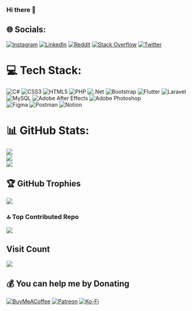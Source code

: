 ### Hi there 👋


## 🌐 Socials:
[![Instagram](https://img.shields.io/badge/Instagram-%23E4405F.svg?&style=flat-square&logo=Instagram&logoColor=white)](https://instagram.com/thakancqn) 
[![LinkedIn](https://img.shields.io/badge/LinkedIn-%230077B5.svg?&style=flat-square&logo=linkedin&logoColor=white)](https://www.linkedin.com/in/hakancqn) 
[![Reddit](https://img.shields.io/badge/Reddit-%23FF4500.svg?&style=flat-square&logo=Reddit&logoColor=white)](https://reddit.com/user/hakancan_55) 
[![Stack Overflow](https://img.shields.io/badge/-Stackoverflow-FE7A16?&style=flat-square&logo=stack-overflow&logoColor=white)](https://stackoverflow.com/users/21246858) 
[![Twitter](https://img.shields.io/badge/Twitter-%231DA1F2.svg?&style=flat-square&logo=Twitter&logoColor=white)](https://twitter.com/thakancqn) 

# 💻 Tech Stack:
![C#](https://img.shields.io/badge/C%23-%23239120.svg?style=flat-square&logo=c-sharp&logoColor=white) 
![CSS3](https://img.shields.io/badge/CSS3-%231572B6.svg?style=flat-square&logo=css3&logoColor=white) 
![HTML5](https://img.shields.io/badge/HTML5-%23E34F26.svg?style=flat-square&logo=html5&logoColor=white) 
![PHP](https://img.shields.io/badge/PHP-%23777BB4.svg?style=flat-square&logo=php&logoColor=white) 
![.Net](https://img.shields.io/badge/.NET-5C2D91?style=flat-square&logo=.net&logoColor=white) 
![Bootstrap](https://img.shields.io/badge/Bootstrap-%23563D7C.svg?style=flat-square&logo=bootstrap&logoColor=white) 
![Flutter](https://img.shields.io/badge/Flutter-%2302569B.svg?style=flat-square&logo=Flutter&logoColor=white) 
![Laravel](https://img.shields.io/badge/Laravel-%23FF2D20.svg?style=flat-square&logo=laravel&logoColor=white) 
![MySQL](https://img.shields.io/badge/MySQL-%2300f.svg?style=flat-square&logo=mysql&logoColor=white) 
![Adobe After Effects](https://img.shields.io/badge/Adobe%20After%20Effects-9999FF.svg?style=flat-square&logo=Adobe%20After%20Effects&logoColor=white) 
![Adobe Photoshop](https://img.shields.io/badge/Adobe%20Photoshop-%2331A8FF.svg?style=flat-square&logo=adobephotoshop&logoColor=white) 	
![Figma](https://img.shields.io/badge/Figma-%23F24E1E.svg?style=flat-square&logo=figma&logoColor=white)
![Postman](https://img.shields.io/badge/Postman-FF6C37?style=flat-square&logo=postman&logoColor=white) 
![Notion](https://img.shields.io/badge/Notion-%23000000.svg?style=flat-square&logo=notion&logoColor=white)
# 📊 GitHub Stats:
![](https://github-readme-stats.vercel.app/api?username=hakancqn&theme=tokyonight&hide_border=false&include_all_commits=false&count_private=false)<br/>
![](https://github-readme-streak-stats.herokuapp.com/?user=hakancqn&theme=tokyonight&hide_border=false)<br/>
![](https://github-readme-stats.vercel.app/api/top-langs/?username=hakancqn&theme=tokyonight&hide_border=false&include_all_commits=false&count_private=false&layout=compact)

## 🏆 GitHub Trophies
![](https://github-profile-trophy.vercel.app/?username=hakancqn&theme=tokyonight&no-frame=true&no-bg=false&margin-w=4)

### 🔝 Top Contributed Repo
![](https://github-contributor-stats.vercel.app/api?username=hakancqn&limit=5&theme=tokyonight&combine_all_yearly_contributions=true)


##  Visit Count
[![](https://visitcount.itsvg.in/api?id=hakancqn&label=Profile%20Views&color=1&icon=5&pretty=true)](https://visitcount.itsvg.in)

  ## 💰 You can help me by Donating
  [![BuyMeACoffee](https://img.shields.io/badge/Buy%20Me%20a%20Coffee-ffdd00?style=flat-square&logo=buy-me-a-coffee&logoColor=black)](https://buymeacoffee.com/hakancqn) 
  [![Patreon](https://img.shields.io/badge/Patreon-F96854?style=flat-square&logo=patreon&logoColor=white)](https://patreon.com/hakancqn) 
  [![Ko-Fi](https://img.shields.io/badge/Ko--fi-F16061?style=flat-square&logo=ko-fi&logoColor=white)](https://ko-fi.com/hakancqn) 
